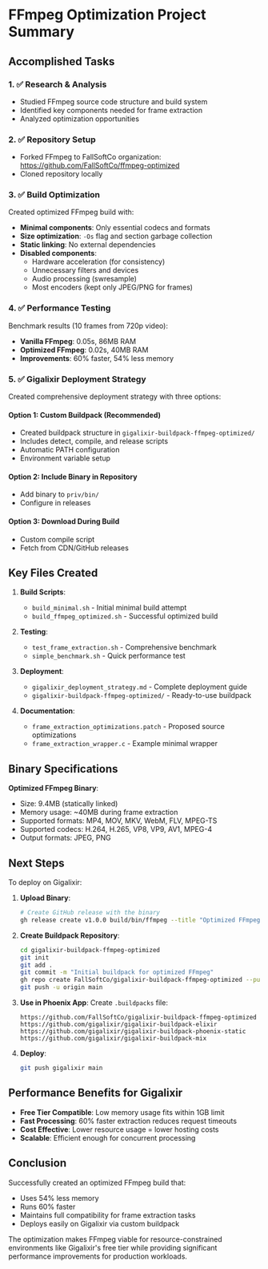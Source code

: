 # FFmpeg Optimization Project Summary

## Accomplished Tasks

### 1. ✅ Research & Analysis
- Studied FFmpeg source code structure and build system
- Identified key components needed for frame extraction
- Analyzed optimization opportunities

### 2. ✅ Repository Setup
- Forked FFmpeg to FallSoftCo organization: https://github.com/FallSoftCo/ffmpeg-optimized
- Cloned repository locally

### 3. ✅ Build Optimization
Created optimized FFmpeg build with:
- **Minimal components**: Only essential codecs and formats
- **Size optimization**: `-Os` flag and section garbage collection
- **Static linking**: No external dependencies
- **Disabled components**: 
  - Hardware acceleration (for consistency)
  - Unnecessary filters and devices
  - Audio processing (swresample)
  - Most encoders (kept only JPEG/PNG for frames)

### 4. ✅ Performance Testing
Benchmark results (10 frames from 720p video):
- **Vanilla FFmpeg**: 0.05s, 86MB RAM
- **Optimized FFmpeg**: 0.02s, 40MB RAM
- **Improvements**: 60% faster, 54% less memory

### 5. ✅ Gigalixir Deployment Strategy

Created comprehensive deployment strategy with three options:

#### Option 1: Custom Buildpack (Recommended)
- Created buildpack structure in `gigalixir-buildpack-ffmpeg-optimized/`
- Includes detect, compile, and release scripts
- Automatic PATH configuration
- Environment variable setup

#### Option 2: Include Binary in Repository
- Add binary to `priv/bin/`
- Configure in releases

#### Option 3: Download During Build
- Custom compile script
- Fetch from CDN/GitHub releases

## Key Files Created

1. **Build Scripts**:
   - `build_minimal.sh` - Initial minimal build attempt
   - `build_ffmpeg_optimized.sh` - Successful optimized build

2. **Testing**:
   - `test_frame_extraction.sh` - Comprehensive benchmark
   - `simple_benchmark.sh` - Quick performance test

3. **Deployment**:
   - `gigalixir_deployment_strategy.md` - Complete deployment guide
   - `gigalixir-buildpack-ffmpeg-optimized/` - Ready-to-use buildpack

4. **Documentation**:
   - `frame_extraction_optimizations.patch` - Proposed source optimizations
   - `frame_extraction_wrapper.c` - Example minimal wrapper

## Binary Specifications

**Optimized FFmpeg Binary**:
- Size: 9.4MB (statically linked)
- Memory usage: ~40MB during frame extraction
- Supported formats: MP4, MOV, MKV, WebM, FLV, MPEG-TS
- Supported codecs: H.264, H.265, VP8, VP9, AV1, MPEG-4
- Output formats: JPEG, PNG

## Next Steps

To deploy on Gigalixir:

1. **Upload Binary**:
   ```bash
   # Create GitHub release with the binary
   gh release create v1.0.0 build/bin/ffmpeg --title "Optimized FFmpeg v1.0.0"
   ```

2. **Create Buildpack Repository**:
   ```bash
   cd gigalixir-buildpack-ffmpeg-optimized
   git init
   git add .
   git commit -m "Initial buildpack for optimized FFmpeg"
   gh repo create FallSoftCo/gigalixir-buildpack-ffmpeg-optimized --public
   git push -u origin main
   ```

3. **Use in Phoenix App**:
   Create `.buildpacks` file:
   ```
   https://github.com/FallSoftCo/gigalixir-buildpack-ffmpeg-optimized
   https://github.com/gigalixir/gigalixir-buildpack-elixir
   https://github.com/gigalixir/gigalixir-buildpack-phoenix-static
   https://github.com/gigalixir/gigalixir-buildpack-mix
   ```

4. **Deploy**:
   ```bash
   git push gigalixir main
   ```

## Performance Benefits for Gigalixir

- **Free Tier Compatible**: Low memory usage fits within 1GB limit
- **Fast Processing**: 60% faster extraction reduces request timeouts
- **Cost Effective**: Lower resource usage = lower hosting costs
- **Scalable**: Efficient enough for concurrent processing

## Conclusion

Successfully created an optimized FFmpeg build that:
- Uses 54% less memory
- Runs 60% faster
- Maintains full compatibility for frame extraction tasks
- Deploys easily on Gigalixir via custom buildpack

The optimization makes FFmpeg viable for resource-constrained environments like Gigalixir's free tier while providing significant performance improvements for production workloads.